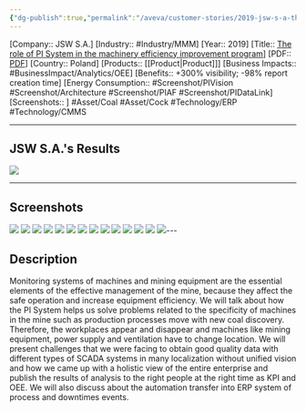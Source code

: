 ```yaml
---
{"dg-publish":true,"permalink":"/aveva/customer-stories/2019-jsw-s-a-the-role-of-pi-system-in-the-machinery-efficiency-improvement-program/","dgPassFrontmatter":true}
---
```


[Company:: JSW S.A.]
[Industry:: #Industry/MMM]
[Year:: 2019]
[Title:: [The role of PI System in the machinery efficiency improvement program](https://resources.osisoft.com/presentations/the-role-of-pi-system-in-the-machinery-efficiency-improvement-program-in-jsw-s-a-/)]
[PDF:: [PDF](https://cdn.osisoft.com/osi/presentations/2019-uc-gothenburg/UC19EU-D2PI04-JSW-Kwasnica-The-role-of-PI-System-in-the-machinery-efficiency-improvement-program.pdf)]
[Country:: Poland]
[Products:: [[Product\|Product]]]
[Business Impacts:: #BusinessImpact/Analytics/OEE]
[Benefits:: +300% visibility; -98% report creation time]
[Energy Consumption:: #Screenshot/PIVision #Screenshot/Architecture #Screenshot/PIAF  #Screenshot/PIDataLink]
[Screenshots:: ]
#Asset/Coal #Asset/Cock    #Technology/ERP #Technology/CMMS

---
## JSW S.A.'s Results
![](https://i.imgur.com/4qJlKfn.png)

---
## Screenshots
![](https://i.imgur.com/fWlUVud.png)
![](https://i.imgur.com/xFlsO34.png)
![](https://i.imgur.com/SyGHgsx.png)
![](https://i.imgur.com/bK0AsSs.png)
![](https://i.imgur.com/Jg9l2mo.png)
![](https://i.imgur.com/NnBfakM.png)
![](https://i.imgur.com/iHMUHJJ.png)
![](https://i.imgur.com/7A3O1WM.png)
![](https://i.imgur.com/ktzT7rH.png)
![](https://i.imgur.com/UdPDJle.png)
![](https://i.imgur.com/Hp9Zf5F.png)
![](https://i.imgur.com/f4D6cxA.png)
![](https://i.imgur.com/3tzy8Ae.png)
![](https://i.imgur.com/BtwuYRw.png)---
## Description
Monitoring systems of machines and mining equipment are the essential elements of the effective management of the mine, because they affect the safe operation and increase equipment efficiency. We will talk about how the PI System helps us solve problems related to the specificity of machines in the mine such as production processes move with new coal discovery. Therefore, the workplaces appear and disappear and machines like mining equipment, power supply and ventilation have to change location. We will present challenges that we were facing to obtain good quality data with different types of SCADA systems in many localization without unified vision and how we came up with a holistic view of the entire enterprise and publish the results of analysis to the right people at the right time as KPI and OEE. We will also discuss about the automation transfer into ERP system of process and downtimes events.